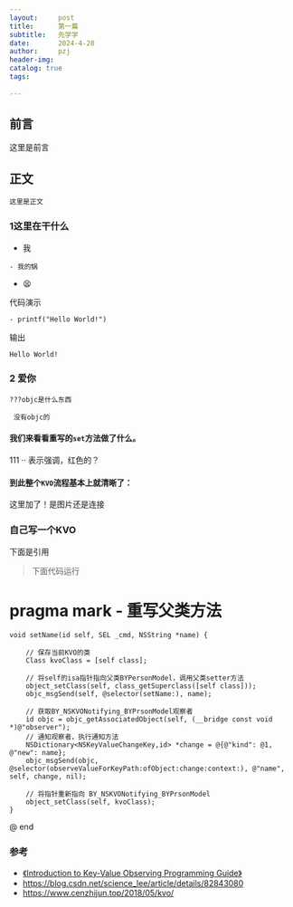 ```yaml
---
layout:     post
title:      第一篇
subtitle:   先学学
date:       2024-4-20
author:     pzj
header-img: 
catalog: true
tags:
    
---
```



## 前言

这里是前言

## 正文

`这里是正文 `


### 1这里在干什么

- 我

```
- 我的锅
```

- 😫

代码演示

```objc
- printf("Hello World!")
```
输出
```
Hello World!
```

### 2 爱你

```objc
???objc是什么东西
```

```
 没有objc的
```

#### 我们来看看重写的`set`方法做了什么。

111 ·· 表示强调，红色的？

#### 到此整个`KVO`流程基本上就清晰了：

这里加了！是图片还是连接[](https://baidu.com)

### 自己写一个KVO

下面是引用

> 下面代码运行

# pragma mark - 重写父类方法

```
void setName(id self, SEL _cmd, NSString *name) {
    
    // 保存当前KVO的类
    Class kvoClass = [self class];
    
    // 将self的isa指针指向父类BYPersonModel，调用父类setter方法
    object_setClass(self, class_getSuperclass([self class]));
    objc_msgSend(self, @selector(setName:), name);
    
    // 获取BY_NSKVONotifying_BYPrsonModel观察者
    id objc = objc_getAssociatedObject(self, (__bridge const void *)@"observer");
    // 通知观察者，执行通知方法
    NSDictionary<NSKeyValueChangeKey,id> *change = @{@"kind": @1, @"new": name};
    objc_msgSend(objc, @selector(observeValueForKeyPath:ofObject:change:context:), @"name", self, change, nil);
    
    // 将指针重新指向 BY_NSKVONotifying_BYPrsonModel
    object_setClass(self, kvoClass);
}
```

@ end

### 参考
- [《Introduction to Key-Value Observing Programming Guide》
](https://developer.apple.com/library/archive/documentation/Cocoa/Conceptual/KeyValueObserving/KeyValueObserving.html#//apple_ref/doc/uid/10000177-BCICJDHA)
- https://blog.csdn.net/science_lee/article/details/82843080
- https://www.cenzhijun.top/2018/05/kvo/
